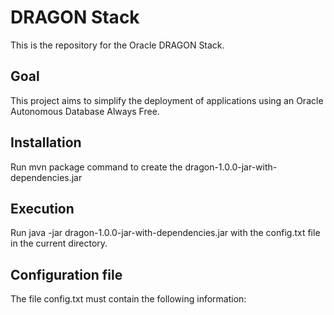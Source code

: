 # DRAGON Stack
This is the repository for the Oracle DRAGON Stack.

## Goal
This project aims to simplify the deployment of applications using an Oracle Autonomous Database Always Free.

## Installation
Run mvn package command to create the dragon-1.0.0-jar-with-dependencies.jar

## Execution
Run java -jar dragon-1.0.0-jar-with-dependencies.jar with the config.txt file in the current directory.

## Configuration file
The file config.txt must contain the following information:

